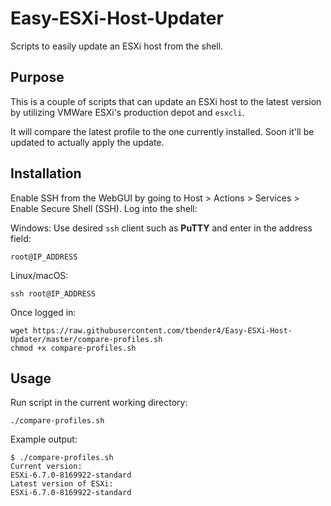 # Easy-ESXi-Host-Updater
Scripts to easily update an ESXi host from the shell.

## Purpose

This is a couple of scripts that can update an ESXi host to the latest version by utilizing VMWare ESXi's production depot and `esxcli`.

It will compare the latest profile to the one currently installed. Soon it'll be updated to actually apply the update.

## Installation

Enable SSH from the WebGUI by going to Host > Actions > Services > Enable Secure Shell (SSH). Log into the shell:

Windows: 
Use desired `ssh` client such as **PuTTY** and enter in the address field:
```
root@IP_ADDRESS
```

Linux/macOS:
```
ssh root@IP_ADDRESS
```

Once logged in:
```
wget https://raw.githubusercontent.com/tbender4/Easy-ESXi-Host-Updater/master/compare-profiles.sh
chmod +x compare-profiles.sh
```

## Usage
Run script in the current working directory:
```
./compare-profiles.sh
```

Example output:
```
$ ./compare-profiles.sh
Current version:
ESXi-6.7.0-8169922-standard
Latest version of ESXi:
ESXi-6.7.0-8169922-standard
```
